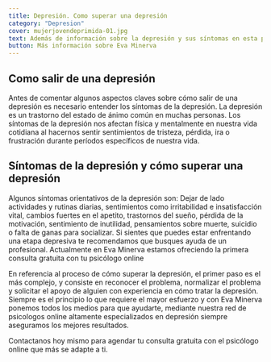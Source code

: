 ```yaml
---
title: Depresión. Como superar una depresión   
category: "Depresion"
cover: mujerjovendeprimida-01.jpg
text: Además de información sobre la depresión y sus síntomas en esta pagina podras encontrar mas contenido sobre nuestros psicólogos online especializados en ayuda para superar la depresión.
button: Más información sobre Eva Minerva
---
```

## Como salir de una depresión

Antes de comentar algunos aspectos claves sobre cómo salir de una depresión es necesario entender los síntomas de la depresión. La depresión es un trastorno del estado de ánimo común en muchas personas. Los síntomas de la depresión nos afectan física y mentalmente en nuestra vida cotidiana al hacernos sentir sentimientos de tristeza, pérdida, ira o frustración durante períodos específicos de nuestra vida.

## Síntomas de la depresión y cómo superar una depresión

Algunos síntomas orientativos de la depresión son: Dejar de lado actividades y rutinas diarias, sentimientos como irritabilidad e insatisfacción vital, cambios fuertes en el apetito, trastornos del sueño, pérdida de la motivación, sentimiento de inutilidad, pensamientos sobre muerte, suicidio o falta de ganas para socializar. Si sientes que puedes estar enfrentando una etapa depresiva te recomendamos que busques ayuda de un profesional. Actualmente en Eva Minerva estamos ofreciendo la primera consulta gratuita con tu psicólogo online

En referencia al proceso de cómo superar la depresión, el primer paso es el más complejo, y consiste en reconocer el problema, normalizar el problema  y solicitar el apoyo de alguien con experiencia en cómo tratar la depresión. Siempre es el principio lo que requiere el mayor esfuerzo y con Eva Minerva ponemos todos los medios para que ayudarte, mediante nuestra red de psicologos online altamente especializados en depresión siempre aseguramos los mejores resultados.

Contactanos hoy mismo para agendar tu consulta gratuita con el psicólogo online que más se adapte a ti.
